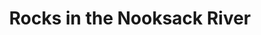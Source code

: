 ---
title: "Rocks in the Nooksack River"
layout: picture
picture: "/assets/posts/2018/2018-03-06-rocks-in-the-nooksack-river/20180306_194743966_iOS.jpg"
tags:
  - Nooksack River
  - Photograph  
---